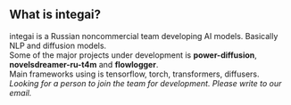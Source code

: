 ## What is integai?
integai is a Russian noncommercial team developing AI models. Basically NLP and diffusion models.<br>
Some of the major projects under development is <b>power-diffusion</b>, <b>novelsdreamer-ru-t4m</b> and <b>flowlogger</b>.<br>
Main frameworks using is tensorflow, torch, transformers, diffusers.<br>
<i>Looking for a person to join the team for development. Please write to our email.</i>

